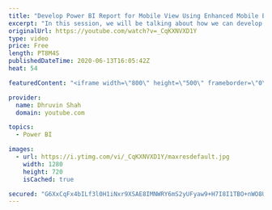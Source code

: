 ```yaml
---
title: "Develop Power BI Report for Mobile View Using Enhanced Mobile Emulator"
excerpt: "In this session, we will be talking about how we can develop the Power BI report specifically for the Mobile Layout.  We can develop the Power BI report for the Mobile view as well as Desktop View. With Power BI June 2020 update, Microsoft has improved the Mobile reporting.   Here, I’m going to show"
originalUrl: https://youtube.com/watch?v=_CqKXNVXD1Y
type: video
price: Free
length: PT8M4S
publishedDateTime: 2020-06-13T16:05:42Z
heat: 54

featuredContent: "<iframe width=\"800\" height=\"500\" frameborder=\"0\" src=\"https://www.youtube.com/embed/_CqKXNVXD1Y\" allow=\"accelerometer; autoplay; encrypted-media; gyroscope; picture-in-picture\" allowfullscreen></iframe>"

provider:
  name: Dhruvin Shah
  domain: youtube.com

topics:
  - Power BI

images:
  - url: https://i.ytimg.com/vi/_CqKXNVXD1Y/maxresdefault.jpg
    width: 1280
    height: 720
    isCached: true

secured: "G6XxCqFx4bILf3l0H1iNxr9XSAE8IMNWRY6mS2yUFyaw9+H7I8I1TBO+nWO8U+LmD8eOQRSdPiWIKwbGdpec/Lf2hX3NjPFKEnp/bVYvK2hGwHVCQevAHzjfJ3l2PGvORu6uEZ126fwmgrLTXE4amg04jdKjOCh1eaCqeYO4JFzv6H4zgTrsBMWmJv4zBxk0eBOcusr/9N/c8Pdq9/q2LH7Kh4f8uLaOPK7UVhLncYJaD2tm3Br0LqTYlyPjfD00K7xYlM2f0nweiWu0bI/jYsSy3V4NYLzUWTLwaMus5gs64gWWl4Lys95ufj/1m2gs/OLuNaL3PvL0hY48GWOy2X0ZZRiwDvp6YhN/NRGjNAWDBikbhFqkuw510rGiDCYGCGBhpzoyTymBK1oNZprutoksDcc39DUTBaHYiE/hnQ0=;xUwBo3QuzDOTrkU2dgIdlw=="
---
```


